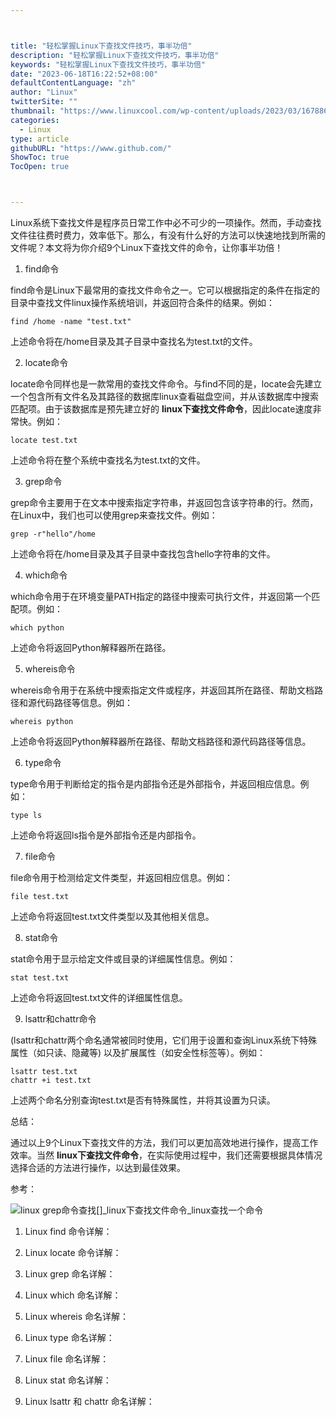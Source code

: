 ```yaml
---



title: "轻松掌握Linux下查找文件技巧，事半功倍"
description: "轻松掌握Linux下查找文件技巧，事半功倍"
keywords: "轻松掌握Linux下查找文件技巧，事半功倍"
date: "2023-06-18T16:22:52+08:00"
defaultContentLanguage: "zh"
author: "Linux"
twitterSite: ""
thumbnail: "https://www.linuxcool.com/wp-content/uploads/2023/03/1678860408987_1.png"
categories:
  - Linux
type: article
githubURL: "https://www.github.com/"
ShowToc: true
TocOpen: true



---
```


Linux系统下查找文件是程序员日常工作中必不可少的一项操作。然而，手动查找文件往往费时费力，效率低下。那么，有没有什么好的方法可以快速地找到所需的文件呢？本文将为你介绍9个Linux下查找文件的命令，让你事半功倍！

1. find命令

find命令是Linux下最常用的查找文件命令之一。它可以根据指定的条件在指定的目录中查找文件linux操作系统培训，并返回符合条件的结果。例如：

```
find /home -name "test.txt"
```

上述命令将在/home目录及其子目录中查找名为test.txt的文件。

2. locate命令

locate命令同样也是一款常用的查找文件命令。与find不同的是，locate会先建立一个包含所有文件名及其路径的数据库linux查看磁盘空间，并从该数据库中搜索匹配项。由于该数据库是预先建立好的 **linux下查找文件命令**，因此locate速度非常快。例如：

```
locate test.txt
```

上述命令将在整个系统中查找名为test.txt的文件。

3. grep命令

grep命令主要用于在文本中搜索指定字符串，并返回包含该字符串的行。然而，在Linux中，我们也可以使用grep来查找文件。例如：

```
grep -r"hello"/home
```

上述命令将在/home目录及其子目录中查找包含hello字符串的文件。

4. which命令

which命令用于在环境变量PATH指定的路径中搜索可执行文件，并返回第一个匹配项。例如：

```
which python
```

上述命令将返回Python解释器所在路径。

5. whereis命令

whereis命令用于在系统中搜索指定文件或程序，并返回其所在路径、帮助文档路径和源代码路径等信息。例如：

```
whereis python
```

上述命令将返回Python解释器所在路径、帮助文档路径和源代码路径等信息。

6. type命令

type命令用于判断给定的指令是内部指令还是外部指令，并返回相应信息。例如：

```
type ls
```

上述命令将返回ls指令是外部指令还是内部指令。

7. file命令

file命令用于检测给定文件类型，并返回相应信息。例如：

```
file test.txt
```

上述命令将返回test.txt文件类型以及其他相关信息。

8. stat命令

stat命令用于显示给定文件或目录的详细属性信息。例如：

```
stat test.txt
```

上述命令将返回test.txt文件的详细属性信息。

9. lsattr和chattr命令

(lsattr和chattr两个命名通常被同时使用，它们用于设置和查询Linux系统下特殊属性（如只读、隐藏等) 以及扩展属性（如安全性标签等）。例如：

```
lsattr test.txt
chattr +i test.txt
```

上述两个命名分别查询test.txt是否有特殊属性，并将其设置为只读。

总结：

通过以上9个Linux下查找文件的方法，我们可以更加高效地进行操作，提高工作效率。当然 **linux下查找文件命令**，在实际使用过程中，我们还需要根据具体情况选择合适的方法进行操作，以达到最佳效果。

参考：

![linux grep命令查找[]_linux下查找文件命令_linux查找一个命令](https://www.linuxcool.com/wp-content/uploads/2023/03/1678860408987_1.png)

1. Linux find 命令详解：

2. Linux locate 命令详解：

3. Linux grep 命名详解：

4. Linux which 命名详解：

5. Linux whereis 命名详解：

6. Linux type 命名详解：

7. Linux file 命名详解：

8. Linux stat 命名详解：

9. Linux lsattr 和 chattr 命名详解：
